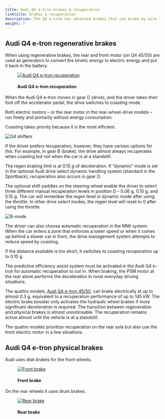 ```yaml
---
title: Audi Q4 e-tron brakes & recuperation
linktitle: Brakes & recuperation
description: The Q4 e-tron has advanced brakes that use brake by wire technology to blend between regenerative and physical braking.
weight: 7
---
```

<!-- markdownlint-disable MD033 -->

## Audi Q4 e-tron regenerative brakes

When using regenerative brakes, the rear and front motor (on Q4 45/50) are used as generators to convert the kinetic energy to electric energy and put it back in the battery.

<figure>
    <a href="https://media.electrichasgoneaudi.net/multimedia/models/q4-e-tron/drivetrain/brakes/recuperation.jpg">
        <img src="https://media.electrichasgoneaudi.net/multimedia/models/q4-e-tron/drivetrain/brakes/recuperations.jpg"
        alt="Audi Q4 e-tron recuperation" title="Audi Q4 e-tron recuperation">
    </a>
    <figcaption><h4>Audi Q4 e-tron recuperation</h4></figcaption>
</figure>

When the Audi Q4 e-tron moves in gear D (drive), and the driver takes their foot off the accelerator pedal, the drive switches to coasting mode.

Both electric motors – or the rear motor in the rear-wheel-drive models – run freely and primarily without energy consumption.

Coasting takes priority because it is the most efficient.

![Q4 shifters](https://media.electrichasgoneaudi.net/multimedia/guides/onepedaldriving/q4shifter.jpg "Gear shifter Audi Q4 with Drive/Brake mode")

If the driver prefers recuperation, however, they have various options for this. For example, in gear B (brake), the drive almost always recuperates when coasting but not when the car is at a standstill.

The regen braking limit is at 0.15 g of deceleration. If “dynamic” mode is set in the optional  Audi drive select dynamic handling system (standard in the Sportback), recuperation also occurs in gear D.

The optional shift paddles on the steering wheel enable the driver to select three different manual recuperation levels in position D – 0.06 g, 0.10 g, and 0.15 g. The car will remember the regen level in dynamic mode after using the throttle. In other drive select modes, the regen level will reset to 0 after using the throttle.

![B-mode](https://media.electrichasgoneaudi.net/multimedia/guides/onepedaldriving/q4paddelss.jpg "Regen paddle on steering wheel")

The driver can also choose automatic recuperation in the MMI system.
When the car enters a zone that enforces a lower speed or when it comes up behind a slower car in front, the drive management system attempts to reduce speed by coasting.

If the distance available is too short, it switches to coasting recuperation up to 0.10 g. 

The predictive efficiency assist system must be activated in the Audi Q4 e-tron for automatic recuperation to cut in. When braking, the PSM motor at the rear alone performs the deceleration in most everyday driving situations.

The quattro models, [Audi Q4 e-tron 45/50](../../variants/), can brake electrically at up to almost 0.3 g, equivalent to a recuperation performance of up to 145 kW.
The electric brake booster only activates the hydraulic wheel brakes if more significant deceleration is required. The transition between regeneration and physical brakes is almost unnoticeable.
The recuperation remains active almost until the vehicle is at a standstill.

The quattro models prioritize recuperation on the rear axle but also use the front electric motor in a few situations.

## Audi Q4 e-tron physical brakes

Audi uses disk brakes for the front wheels.

<figure>
    <a href="https://media.electrichasgoneaudi.net/multimedia/models/q4-e-tron/drivetrain/brakes/frontbrake.jpg">
        <img src="https://media.electrichasgoneaudi.net/multimedia/models/q4-e-tron/drivetrain/brakes/frontbrakes.jpg"
        alt="Front brake" title="Front brake">
    </a>
    <figcaption><h4>Front brake</h4></figcaption>
</figure>

On the rear wheels it uses drum brakes.

<figure>
    <a href="https://media.electrichasgoneaudi.net/multimedia/models/q4-e-tron/drivetrain/brakes/rearbrake.jpg">
        <img src="https://media.electrichasgoneaudi.net/multimedia/models/q4-e-tron/drivetrain/brakes/rearbrakes.jpg"
        alt="Rear brake" title="Rear brake">
    </a>
    <figcaption><h4>Rear brake</h4></figcaption>
</figure>

